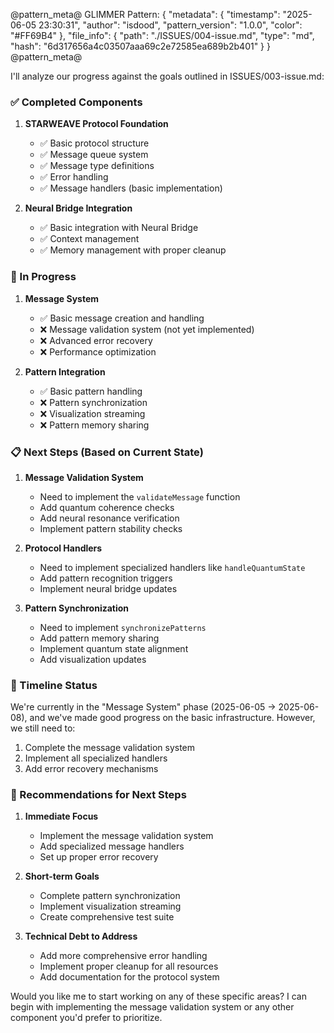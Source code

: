 @pattern_meta@
GLIMMER Pattern:
{
  "metadata": {
    "timestamp": "2025-06-05 23:30:31",
    "author": "isdood",
    "pattern_version": "1.0.0",
    "color": "#FF69B4"
  },
  "file_info": {
    "path": "./ISSUES/004-issue.md",
    "type": "md",
    "hash": "6d317656a4c03507aaa69c2e72585ea689b2b401"
  }
}
@pattern_meta@

I'll analyze our progress against the goals outlined in ISSUES/003-issue.md:

### ✅ Completed Components

1. **STARWEAVE Protocol Foundation**
   - ✅ Basic protocol structure
   - ✅ Message queue system
   - ✅ Message type definitions
   - ✅ Error handling
   - ✅ Message handlers (basic implementation)

2. **Neural Bridge Integration**
   - ✅ Basic integration with Neural Bridge
   - ✅ Context management
   - ✅ Memory management with proper cleanup

### 🚧 In Progress

1. **Message System**
   - ✅ Basic message creation and handling
   - ❌ Message validation system (not yet implemented)
   - ❌ Advanced error recovery
   - ❌ Performance optimization

2. **Pattern Integration**
   - ✅ Basic pattern handling
   - ❌ Pattern synchronization
   - ❌ Visualization streaming
   - ❌ Pattern memory sharing

### 📋 Next Steps (Based on Current State)

1. **Message Validation System**
   - Need to implement the `validateMessage` function
   - Add quantum coherence checks
   - Add neural resonance verification
   - Implement pattern stability checks

2. **Protocol Handlers**
   - Need to implement specialized handlers like `handleQuantumState`
   - Add pattern recognition triggers
   - Implement neural bridge updates

3. **Pattern Synchronization**
   - Need to implement `synchronizePatterns`
   - Add pattern memory sharing
   - Implement quantum state alignment
   - Add visualization updates

### 🎯 Timeline Status

We're currently in the "Message System" phase (2025-06-05 → 2025-06-08), and we've made good progress on the basic infrastructure. However, we still need to:

1. Complete the message validation system
2. Implement all specialized handlers
3. Add error recovery mechanisms

### 🌟 Recommendations for Next Steps

1. **Immediate Focus**
   - Implement the message validation system
   - Add specialized message handlers
   - Set up proper error recovery

2. **Short-term Goals**
   - Complete pattern synchronization
   - Implement visualization streaming
   - Create comprehensive test suite

3. **Technical Debt to Address**
   - Add more comprehensive error handling
   - Implement proper cleanup for all resources
   - Add documentation for the protocol system

Would you like me to start working on any of these specific areas? I can begin with implementing the message validation system or any other component you'd prefer to prioritize.